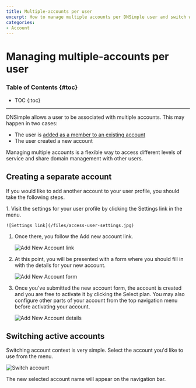 ```yaml
---
title: Multiple-accounts per user
excerpt: How to manage multiple accounts per DNSimple user and switch which account is active.
categories:
- Account
---
```


# Managing multiple-accounts per user

### Table of Contents {#toc}

* TOC
{:toc}

---

DNSimple allows a user to be associated with multiple accounts. This may happen in two cases:

- The user is [added as a member to an existing account](/articles/account-users)
- The user created a new account

Managing multiple accounts is a flexible way to access different levels of service and share domain management with other users.


## Creating a separate account

If you would like to add another account to your user profile, you should take the following steps.

<div class="section-steps" markdown="1">
1. Visit the settings for your user profile by clicking the <label>Settings</label> link in the menu.

    ![Settings link](/files/access-user-settings.jpg)

1. Once there, you follow the <label>Add new account</label> link.

    ![Add New Account link](/files/add-new-account-link.png)

1. At this point, you will be presented with a form where you should fill in with the details for your new account.

    ![Add New Account form](/files/add-new-account-form.png)

1. Once you've submitted the new account form, the account is created and you are free to activate it by clicking the <label>Select plan</label>. You may also configure other parts of your account from the top navigation menu before activating your account.

    ![Add New Account details](/files/add-new-account-details.png)

</div>


## Switching active accounts

Switching account context is very simple. Select the account you'd like to use from the menu.

  ![Switch account](/files/account-switcher.jpg)

The new selected account name will appear on the navigation bar.

